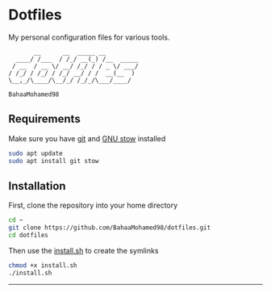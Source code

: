 # Dotfiles

My personal configuration files for various tools.

```
       __      __  _____ __
  ____/ /___  / /_/ __(_) /__  _____
 / __  / __ \/ __/ /_/ / / _ \/ ___/
/ /_/ / /_/ / /_/ __/ / /  __(__  )
\__,_/\____/\__/_/ /_/_/\___/____/

BahaaMohamed98
```

## Requirements

Make sure you have [git](https://git-scm.com/) and [GNU stow](https://www.gnu.org/software/stow/) installed

```sh
sudo apt update
sudo apt install git stow
```

## Installation

First, clone the repository into your home directory

```sh
cd ~
git clone https://github.com/BahaaMohamed98/dotfiles.git
cd dotfiles
```

Then use the [install.sh](install.sh) to create the symlinks

```sh
chmod +x install.sh 
./install.sh
```

---
